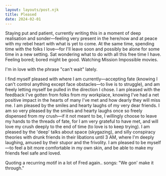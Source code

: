```yaml
---
layout: layouts/post.njk
title: Pleased
date: 2024-02-01
---
```

Staying put and patient, currently writing this in a moment of deep realisation and sonder—feeling very present in the here/now and at peace with my rebel heart with what is yet to come. At the same time, spending time with the folks I love—for I'll leave soon and possibly be alone for some time in a new setting. Sat wondering what to do with all this free time I have. Feeling bored; bored might be good. Watching Mission Impossible movies. 

I'm in love with the phrase "can't wait" lately.

I find myself pleased with where I am currently—accepting fate (knowing I can't control anything except face obstacles—to live is to struggle), and am freely letting myself be pulled in the direction I chose. I am pleased with the feedback I've gotten from folks from my workplace, knowing I've had a net positive impact in the hearts of many I've met and how dearly they will miss me. I am pleased by the smiles and hearty laughs of my very dear friends. I am so very pleased by the smiles and hearty laughs once so freely dispensed from my crush—if it not meant to be, I willingly choose to leave my hands to the threads of fate, for I am very grateful to have met, and will love my crush deeply to the end of time (to love is to keep trying). I am pleased by the 'deep' talks about space (skygazing), and silly conspiracy theories with drunk friends in their libations until 3 AM, where I'm deeply laughing, amused by their stupor and the frivolity. I am pleased to be myself—to feel a bit more comfortable in my own skin, and be able to make my friends feel safe and loved.

Quoting a recurring motif in a lot of Fred again.. songs: "We gon' make it through."